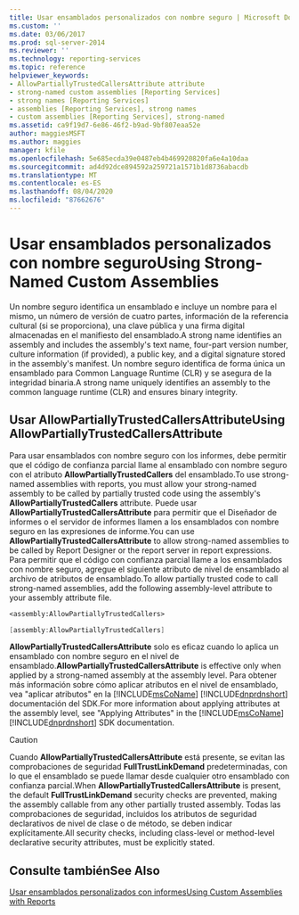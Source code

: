 ```yaml
---
title: Usar ensamblados personalizados con nombre seguro | Microsoft Docs
ms.custom: ''
ms.date: 03/06/2017
ms.prod: sql-server-2014
ms.reviewer: ''
ms.technology: reporting-services
ms.topic: reference
helpviewer_keywords:
- AllowPartiallyTrustedCallersAttribute attribute
- strong-named custom assemblies [Reporting Services]
- strong names [Reporting Services]
- assemblies [Reporting Services], strong names
- custom assemblies [Reporting Services], strong-named
ms.assetid: ca9f19d7-6e86-46f2-b9ad-9bf807eaa52e
author: maggiesMSFT
ms.author: maggies
manager: kfile
ms.openlocfilehash: 5e685ecda39e0487eb4b469920820fa6e4a10daa
ms.sourcegitcommit: ad4d92dce894592a259721a1571b1d8736abacdb
ms.translationtype: MT
ms.contentlocale: es-ES
ms.lasthandoff: 08/04/2020
ms.locfileid: "87662676"
---
```

# <a name="using-strong-named-custom-assemblies"></a><span data-ttu-id="719b6-102">Usar ensamblados personalizados con nombre seguro</span><span class="sxs-lookup"><span data-stu-id="719b6-102">Using Strong-Named Custom Assemblies</span></span>
  <span data-ttu-id="719b6-103">Un nombre seguro identifica un ensamblado e incluye un nombre para el mismo, un número de versión de cuatro partes, información de la referencia cultural (si se proporciona), una clave pública y una firma digital almacenadas en el manifiesto del ensamblado.</span><span class="sxs-lookup"><span data-stu-id="719b6-103">A strong name identifies an assembly and includes the assembly's text name, four-part version number, culture information (if provided), a public key, and a digital signature stored in the assembly's manifest.</span></span> <span data-ttu-id="719b6-104">Un nombre seguro identifica de forma única un ensamblado para Common Language Runtime (CLR) y se asegura de la integridad binaria.</span><span class="sxs-lookup"><span data-stu-id="719b6-104">A strong name uniquely identifies an assembly to the common language runtime (CLR) and ensures binary integrity.</span></span>  
  
## <a name="using-allowpartiallytrustedcallersattribute"></a><span data-ttu-id="719b6-105">Usar AllowPartiallyTrustedCallersAttribute</span><span class="sxs-lookup"><span data-stu-id="719b6-105">Using AllowPartiallyTrustedCallersAttribute</span></span>  
 <span data-ttu-id="719b6-106">Para usar ensamblados con nombre seguro con los informes, debe permitir que el código de confianza parcial llame al ensamblado con nombre seguro con el atributo **AllowPartiallyTrustedCallers** del ensamblado.</span><span class="sxs-lookup"><span data-stu-id="719b6-106">To use strong-named assemblies with reports, you must allow your strong-named assembly to be called by partially trusted code using the assembly's **AllowPartiallyTrustedCallers** attribute.</span></span> <span data-ttu-id="719b6-107">Puede usar **AllowPartiallyTrustedCallersAttribute** para permitir que el Diseñador de informes o el servidor de informes llamen a los ensamblados con nombre seguro en las expresiones de informe.</span><span class="sxs-lookup"><span data-stu-id="719b6-107">You can use **AllowPartiallyTrustedCallersAttribute** to allow strong-named assemblies to be called by Report Designer or the report server in report expressions.</span></span> <span data-ttu-id="719b6-108">Para permitir que el código con confianza parcial llame a los ensamblados con nombre seguro, agregue el siguiente atributo de nivel de ensamblado al archivo de atributos de ensamblado.</span><span class="sxs-lookup"><span data-stu-id="719b6-108">To allow partially trusted code to call strong-named assemblies, add the following assembly-level attribute to your assembly attribute file.</span></span>  
  
```vb  
<assembly:AllowPartiallyTrustedCallers>  
```  
  
```csharp  
[assembly:AllowPartiallyTrustedCallers]  
```  
  
 <span data-ttu-id="719b6-109">**AllowPartiallyTrustedCallersAttribute** solo es eficaz cuando lo aplica un ensamblado con nombre seguro en el nivel de ensamblado.</span><span class="sxs-lookup"><span data-stu-id="719b6-109">**AllowPartiallyTrustedCallersAttribute** is effective only when applied by a strong-named assembly at the assembly level.</span></span> <span data-ttu-id="719b6-110">Para obtener más información sobre cómo aplicar atributos en el nivel de ensamblado, vea "aplicar atributos" en la [!INCLUDE[msCoName](../../includes/msconame-md.md)] [!INCLUDE[dnprdnshort](../../includes/dnprdnshort-md.md)] documentación del SDK.</span><span class="sxs-lookup"><span data-stu-id="719b6-110">For more information about applying attributes at the assembly level, see "Applying Attributes" in the [!INCLUDE[msCoName](../../includes/msconame-md.md)] [!INCLUDE[dnprdnshort](../../includes/dnprdnshort-md.md)] SDK documentation.</span></span>  
  
> [!CAUTION]  
>  <span data-ttu-id="719b6-111">Cuando **AllowPartiallyTrustedCallersAttribute** está presente, se evitan las comprobaciones de seguridad **FullTrustLinkDemand** predeterminadas, con lo que el ensamblado se puede llamar desde cualquier otro ensamblado con confianza parcial.</span><span class="sxs-lookup"><span data-stu-id="719b6-111">When **AllowPartiallyTrustedCallersAttribute** is present, the default **FullTrustLinkDemand** security checks are prevented, making the assembly callable from any other partially trusted assembly.</span></span> <span data-ttu-id="719b6-112">Todas las comprobaciones de seguridad, incluidos los atributos de seguridad declarativos de nivel de clase o de método, se deben indicar explícitamente.</span><span class="sxs-lookup"><span data-stu-id="719b6-112">All security checks, including class-level or method-level declarative security attributes, must be explicitly stated.</span></span>  
  
## <a name="see-also"></a><span data-ttu-id="719b6-113">Consulte también</span><span class="sxs-lookup"><span data-stu-id="719b6-113">See Also</span></span>  
 [<span data-ttu-id="719b6-114">Usar ensamblados personalizados con informes</span><span class="sxs-lookup"><span data-stu-id="719b6-114">Using Custom Assemblies with Reports</span></span>](using-custom-assemblies-with-reports.md)  
  
  
